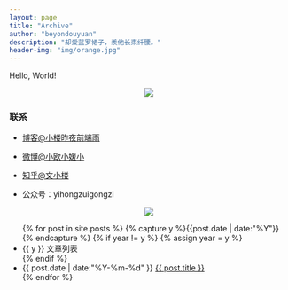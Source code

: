 ```yaml
---
layout: page
title: "Archive"
author: "beyondouyuan"
description: "却爱蓝罗裙子，羡他长束纤腰。"
header-img: "img/orange.jpg"
---
```


Hello, World!


<center>
    <p><img src="https://beyondouyuan.github.io/img/ouyuan.jpg" align="center"></p>
</center>

### 联系 ###

- [博客@小楼昨夜前端雨](https://beyondouyuan.github.io)

- [微博@小欧小媛小](http://weibo.com/2331698453)

- [知乎@文小楼](http://www.zhihu.com/people/beyondouyuan)

- 公众号：yihongzuigongzi


<center>
    <p><img src="https://beyondouyuan.github.io/img/wechat.jpg" align="center"></p>
</center>


<ul class="listing">
{% for post in site.posts %}
  {% capture y %}{{post.date | date:"%Y"}}{% endcapture %}
  {% if year != y %}
    {% assign year = y %}
    <li class="listing-seperator">{{ y }}  文章列表</li>
  {% endif %}
  <li class="listing-item">
    <time datetime="{{ post.date | date:"%Y-%m-%d" }}">{{ post.date | date:"%Y-%m-%d" }}</time>
    <a href="{{ post.url }}" title="{{ post.title }}">{{ post.title }}</a>
  </li>
{% endfor %}
</ul>